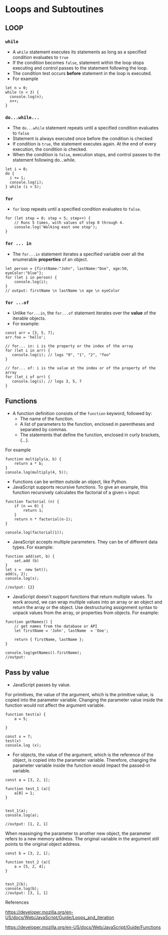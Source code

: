 # Loops and Subtoutines

## LOOP

### `while`

- A `while` statement executes its statements as long as a specified condition evaluates to `true`
- If the condition becomes `false`, statement within the loop stops executing and control passes to the statement following the loop.
- The condition test occurs **before** statement in the loop is executed.
- For example
```
let n = 0;
while (n < 3) {
  console.log(n);
  n++;
}

```

### `do...while...`

- The `do...while` statement repeats until a specified condition evaluates to `false`
- Statement is always executed once before the condition is checked
- If condition is `true`, the statement executes again. At the end of every execution, the condition is checked. 
- When the condition is `false`, execution stops, and control passes to the statement following do...while.

```
let i = 0;
do {
  i += 1;
  console.log(i);
} while (i < 5);
```

### `for`

- `for` loop repeats until a specified condition evaluates to `false`.
```
for (let step = 0; step < 5; step++) {
    // Runs 5 times, with values of step 0 through 4.
    console.log('Walking east one step');
}

```


### `for ... in`
- The `for...in` statement iterates a specified variable over all the enumerable **properties** of an object.
```
let person = {firstName:"John", lastName:"Doe", age:50, eyeColor:"blue"};
for (let i in person) {
    console.log(i);
}
// output: firstName \n lastName \n age \n eyeColor
```

### `for ...of`
- Unlike `for...in`, the `for...of` statement iterates over the **value** of the iterable objects.
- For example:

```
const arr = [3, 5, 7];
arr.foo = 'hello';

// for... in: i is the property or the index of the array
for (let i in arr) {
   console.log(i); // logs "0", "1", "2", "foo"
}

// for... of: i is the value at the index or of the property of the array
for (let i of arr) {
   console.log(i); // logs 3, 5, 7
}
```

## Functions

- A function definition consists of the `function` keyword, followed by:
    - The name of the function.
    - A list of parameters to the function, enclosed in parentheses and separated by commas.
    - The statements that define the function, enclosed in curly brackets, {...}.

For example
```
function multiply(a, b) {
    return a * b;
}
console.log(multiply(4, 5));
```

- Functions can be written outside an object, like Python.
- JavaScript supports recursive functions. To give an example, this function recursively calculates the factorial of a given `n` input:

```
function factorial (n) {
    if (n == 0) {
        return 1;
    }
    return n * factorial(n-1);
}

console.log(factorial(1));
```

- JavaScript accepts multiple parameters. They can be of different data types. For example:

```
function add(set, b) {
    set.add (b)
}
let s =  new Set();
add(s, 2);
console.log(s);

//output: {2}
```
- JavaScript doesn't support functions that return multiple values. To work around, we can wrap multiple values into an array or an object and return the array or the object. Use destructuring assignment syntax to unpack values from the array, or properties from objects. For example:

```
function getNames() {
    // get names from the database or API
    let firstName = 'John', lastName  = 'Doe';
  
    return { firstName, lastName };
}

console.log(getNames().firstName);
//output: 
```

## Pass by value
- JavaScript passes by value.

For primitives, the value of the argument, which is the primitive value, is copied into the parameter variable. Changing the parameter value inside the function would not affect the argument variable.
```
function test(a) {
    a = 5;

}

const x = 7;
test(x)
console.log (x);
```

- For objects, the value of the argument, which is the reference of the object, is copied into the parameter variable. Therefore, changing the parameter variable inside the function would impact the passed-in variable.

```
const a = [3, 2, 1];

function test_1 (a){
    a[0] = 1;
}


test_1(a);
console.log(a);

//output: [1, 2, 1]

```

When reassinging the parameter to another new object, the parameter refers to a new memory address. The original variable in the argument still points to the original object address. 
```
const b = [3, 2, 1];

function test_2 (a){
    a = [5, 2, 4];
}


test_2(b);
console.log(b);
//output: [3, 1, 1]
```

References

https://developer.mozilla.org/en-US/docs/Web/JavaScript/Guide/Loops_and_iteration

https://developer.mozilla.org/en-US/docs/Web/JavaScript/Guide/Functions

